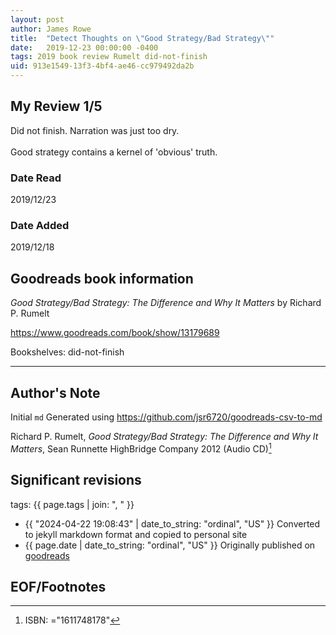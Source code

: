 ```yaml
---
layout: post
author: James Rowe
title:  "Detect Thoughts on \"Good Strategy/Bad Strategy\""
date:   2019-12-23 00:00:00 -0400
tags: 2019 book review Rumelt did-not-finish
uid: 913e1549-13f3-4bf4-ae46-cc979492da2b
---
```


<!-- highly dependent on how you personally use jekyll templates, and how you want this to show up -->
<!-- escape any jekyll keys with double brackets -->

## My Review 1/5

Did not finish. Narration was just too dry. <br/><br/>Good strategy contains a kernel of 'obvious' truth.

### Date Read
2019/12/23

### Date Added
2019/12/18

## Goodreads book information

*Good Strategy/Bad Strategy: The Difference and Why It Matters* by Richard P. Rumelt

https://www.goodreads.com/book/show/13179689

Bookshelves: did-not-finish

---

## Author's Note

Initial `md` Generated using https://github.com/jsr6720/goodreads-csv-to-md

Richard P. Rumelt, *Good Strategy/Bad Strategy: The Difference and Why It Matters*, Sean Runnette HighBridge Company 2012 (Audio CD)[^1]

## Significant revisions

tags: {{ page.tags | join: ", " }} <!-- todo move this somewhere -->

- {{ "2024-04-22 19:08:43" | date_to_string: "ordinal", "US" }} Converted to jekyll markdown format and copied to personal site
- {{ page.date | date_to_string: "ordinal", "US" }} Originally published on [goodreads](https://www.goodreads.com)

## EOF/Footnotes

[^1]: ISBN: ="1611748178"